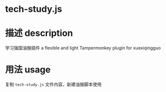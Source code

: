 # tech-study.js

# 描述 description

学习强国油猴插件 a flexible and light Tampermonkey plugin for xuexiqingguo

# 用法 usage

复制 `tech-study.js` 文件内容，新建油猴脚本使用
